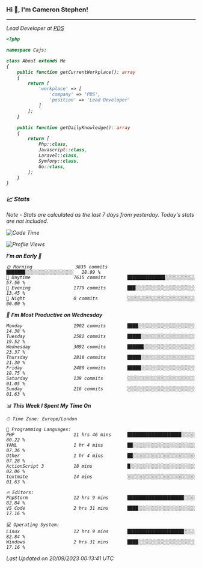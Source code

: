 ### Hi 👋, I'm Cameron Stephen!
<hr>
<p><em>Lead Developer at <a href="https://prindatasolutions.co.uk">PDS</a></p>


```php
<?php

namespace Cajs;

class About extends Me
{
    public function getCurrentWorkplace(): array
    {
        return [
            'workplace' => [
                'company' => 'PDS',
                'position' => 'Lead Developer'
            ]
        ];
    }

    public function getDailyKnowledge(): array
    {
        return [
            Php::class,
            Javascript::class,
            Laravel::class,
            Symfony::class,
            Go::class,
        ];
    }
}
```

### 📈 Stats
<p><em>Note - Stats are calculated as the last 7 days from yesterday. Today's stats are not included.</em></p>


<!--START_SECTION:waka-->
![Code Time](http://img.shields.io/badge/Code%20Time-3%2C531%20hrs%208%20mins-blue)

![Profile Views](http://img.shields.io/badge/Profile%20Views-0-blue)

**I'm an Early 🐤** 

```text
🌞 Morning                3835 commits        ███████░░░░░░░░░░░░░░░░░░   28.99 % 
🌆 Daytime                7615 commits        ██████████████░░░░░░░░░░░   57.56 % 
🌃 Evening                1779 commits        ███░░░░░░░░░░░░░░░░░░░░░░   13.45 % 
🌙 Night                  0 commits           ░░░░░░░░░░░░░░░░░░░░░░░░░   00.00 % 
```
📅 **I'm Most Productive on Wednesday** 

```text
Monday                   1902 commits        ████░░░░░░░░░░░░░░░░░░░░░   14.38 % 
Tuesday                  2582 commits        █████░░░░░░░░░░░░░░░░░░░░   19.52 % 
Wednesday                3092 commits        ██████░░░░░░░░░░░░░░░░░░░   23.37 % 
Thursday                 2818 commits        █████░░░░░░░░░░░░░░░░░░░░   21.30 % 
Friday                   2480 commits        █████░░░░░░░░░░░░░░░░░░░░   18.75 % 
Saturday                 139 commits         ░░░░░░░░░░░░░░░░░░░░░░░░░   01.05 % 
Sunday                   216 commits         ░░░░░░░░░░░░░░░░░░░░░░░░░   01.63 % 
```


📊 **This Week I Spent My Time On** 

```text
🕑︎ Time Zone: Europe/London

💬 Programming Languages: 
PHP                      11 hrs 46 mins      ████████████████████░░░░░   80.22 % 
YAML                     1 hr 4 mins         ██░░░░░░░░░░░░░░░░░░░░░░░   07.36 % 
Other                    1 hr 4 mins         ██░░░░░░░░░░░░░░░░░░░░░░░   07.28 % 
ActionScript 3           18 mins             █░░░░░░░░░░░░░░░░░░░░░░░░   02.06 % 
textmate                 14 mins             ░░░░░░░░░░░░░░░░░░░░░░░░░   01.63 % 

🔥 Editors: 
PhpStorm                 12 hrs 9 mins       █████████████████████░░░░   82.84 % 
VS Code                  2 hrs 31 mins       ████░░░░░░░░░░░░░░░░░░░░░   17.16 % 

💻 Operating System: 
Linux                    12 hrs 9 mins       █████████████████████░░░░   82.84 % 
Windows                  2 hrs 31 mins       ████░░░░░░░░░░░░░░░░░░░░░   17.16 % 
```


 Last Updated on 20/09/2023 00:13:41 UTC
<!--END_SECTION:waka-->
